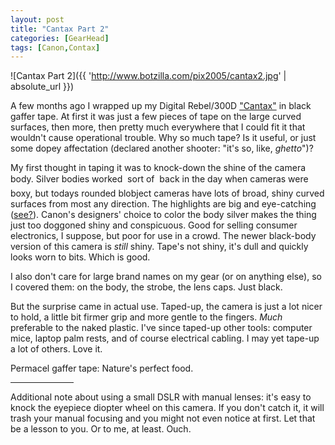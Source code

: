 ```yaml
---
layout: post
title: "Cantax Part 2"
categories: [GearHead]
tags: [Canon,Contax]
---
```



![Cantax Part 2]({{ 'http://www.botzilla.com/pix2005/cantax2.jpg' | absolute_url }})


A few months ago I wrapped up my Digital Rebel/300D <a href="/blog/archives/000292.html">"Cantax"</a> in black gaffer tape. At first it was just a few pieces of tape on the large curved surfaces, then more, then pretty much everywhere that I could fit it that wouldn't cause operational trouble. Why so much tape? Is it useful, or just some dopey affectation (declared another shooter: "it's so, like, <i>ghetto</i>")?

<!--more-->
My first thought in taping it was to knock-down the shine of the camera body. Silver bodies worked &#151; sort of &#151; back in the day when cameras were boxy, but todays rounded blobject cameras have lots of broad, shiny curved surfaces from most any direction. The highlights are big and eye-catching (<a href="/blog/archives/000292.html">see?</a>). Canon's designers' choice to color the body silver makes the thing just too doggoned shiny and conspicuous. Good for selling consumer electronics, I suppose, but poor for use in a crowd. The newer black-body version of this camera is <i>still</i> shiny. Tape's not shiny, it's dull and quickly looks worn to bits. Which is good.

I also don't care for large brand names on my gear (or on anything else), so I covered them: on the body, the strobe, the lens caps. Just black.

But the surprise came in actual use. Taped-up, the camera is just a lot nicer to hold, a little bit firmer grip and more gentle to the fingers. <i>Much</i> preferable to the naked plastic. I've since taped-up other tools: computer mice, laptop palm rests, and of course electrical cabling. I may yet tape-up a lot of others. Love it.

Permacel gaffer tape: Nature's perfect food.

<hr align="center" width="20%">

Additional note about using a small DSLR with manual lenses: it's easy to knock the eyepiece diopter wheel on this camera. If you don't catch it, it will trash your manual focusing and you might not even notice at first. Let that be a lesson to you. Or to me, at least. Ouch.
